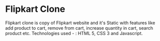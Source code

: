 # Flipkart Clone
Flipkart clone is copy of Flipkart website and it's Static with features like add product to cart, remove from cart, increase quantity in cart, search product etc.
Technologies used - : HTML 5, CSS 3 and Javascript.